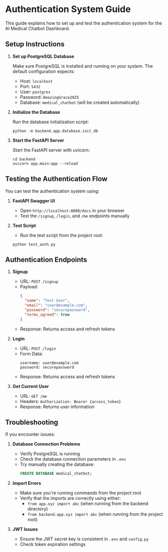 # Authentication System Guide

This guide explains how to set up and test the authentication system for the AI Medical Chatbot Dashboard.

## Setup Instructions

1. **Set up PostgreSQL Database**

   Make sure PostgreSQL is installed and running on your system. The default configuration expects:
   - Host: `localhost`
   - Port: `5432`
   - User: `postgres`
   - Password: `AmazingGrace2025`
   - Database: `medical_chatbot` (will be created automatically)

2. **Initialize the Database**

   Run the database initialization script:
   ```
   python -m backend.app.database.init_db
   ```

3. **Start the FastAPI Server**

   Start the FastAPI server with uvicorn:
   ```
   cd backend
   uvicorn app.main:app --reload
   ```

## Testing the Authentication Flow

You can test the authentication system using:

1. **FastAPI Swagger UI**
   - Open `http://localhost:8000/docs` in your browser
   - Test the `/signup`, `/login`, and `/me` endpoints manually

2. **Test Script**
   - Run the test script from the project root:
   ```
   python test_auth.py
   ```

## Authentication Endpoints

1. **Signup**
   - URL: `POST /signup`
   - Payload:
     ```json
     {
       "name": "Test User",
       "email": "user@example.com",
       "password": "securepassword",
       "terms_agreed": true
     }
     ```
   - Response: Returns access and refresh tokens

2. **Login**
   - URL: `POST /login`
   - Form Data:
     ```
     username: user@example.com
     password: securepassword
     ```
   - Response: Returns access and refresh tokens

3. **Get Current User**
   - URL: `GET /me`
   - Headers: `Authorization: Bearer {access_token}`
   - Response: Returns user information

## Troubleshooting

If you encounter issues:

1. **Database Connection Problems**
   - Verify PostgreSQL is running
   - Check the database connection parameters in `.env`
   - Try manually creating the database:
     ```sql
     CREATE DATABASE medical_chatbot;
     ```

2. **Import Errors**
   - Make sure you're running commands from the project root
   - Verify that the imports are correctly using either:
     - `from app.xyz import abc` (when running from the backend directory)
     - `from backend.app.xyz import abc` (when running from the project root)

3. **JWT Issues**
   - Ensure the JWT secret key is consistent in `.env` and `config.py`
   - Check token expiration settings

